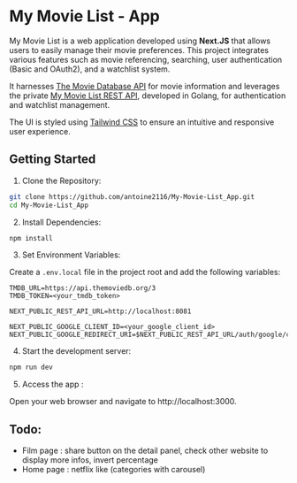 # My Movie List - App

My Movie List is a web application developed using **Next.JS** that allows users to easily manage their movie preferences. This project integrates various features such as movie referencing, searching, user authentication (Basic and OAuth2), and a watchlist system.

It harnesses [The Movie Database API](https://developer.themoviedb.org/reference) for movie information and leverages the private [My Movie List REST API](https://github.com/antoine2116/My-Movie-List_RestAPI), developed in Golang, for authentication and watchlist management.

The UI is styled using [Tailwind CSS](https://tailwindcss.com/) to ensure an intuitive and responsive user experience.

## Getting Started

1. Clone the Repository:

```bash
git clone https://github.com/antoine2116/My-Movie-List_App.git
cd My-Movie-List_App
```

2. Install Dependencies:

```bash
npm install
```

3. Set Environment Variables:

Create a `.env.local` file in the project root and add the following variables:

```dosini
TMDB_URL=https://api.themoviedb.org/3
TMDB_TOKEN=<your_tmdb_token>

NEXT_PUBLIC_REST_API_URL=http://localhost:8081

NEXT_PUBLIC_GOOGLE_CLIENT_ID=<your_google_client_id>
NEXT_PUBLIC_GOOGLE_REDIRECT_URI=$NEXT_PUBLIC_REST_API_URL/auth/google/callback
```

4. Start the development server:

```bash
npm run dev
```

5. Access the app :

Open your web browser and navigate to http://localhost:3000.

## Todo:

- Film page : share button on the detail panel, check other website to display more infos, invert percentage
- Home page : netflix like (categories with carousel)
